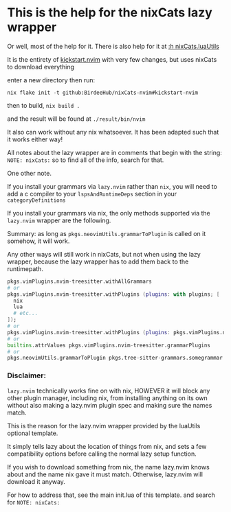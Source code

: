 # This is the help for the nixCats lazy wrapper

Or well, most of the help for it. There is also help for it at [:h nixCats.luaUtils](https://nixcats.org/nixCats_luaUtils.html)

It is the entirety of [kickstart.nvim](https://github.com/nvim-lua/kickstart.nvim) with very few changes, but uses nixCats to download everything

enter a new directory then run:

`nix flake init -t github:BirdeeHub/nixCats-nvim#kickstart-nvim`

then to build, `nix build .`

and the result will be found at `./result/bin/nvim`

It also can work without any nix whatsoever.
It has been adapted such that it works either way!

All notes about the lazy wrapper are in comments that begin with the string: `NOTE: nixCats:` so to find all of the info, search for that.

One other note.

If you install your grammars via `lazy.nvim` rather than `nix`, you will need to add a c compiler to your `lspsAndRuntimeDeps` section in your `categoryDefinitions`

If you install your grammars via nix, the only methods supported via the `lazy.nvim` wrapper are the following.

Summary: as long as `pkgs.neovimUtils.grammarToPlugin` is called on it somehow, it will work.

Any other ways will still work in nixCats, but not when using the lazy wrapper, because the lazy wrapper has to add them back to the runtimepath.

```nix
pkgs.vimPlugins.nvim-treesitter.withAllGrammars
# or
pkgs.vimPlugins.nvim-treesitter.withPlugins (plugins: with plugins; [
  nix
  lua
  # etc...
]);
# or
pkgs.vimPlugins.nvim-treesitter.withPlugins (plugins: pkgs.vimPlugins.nvim-treesitter.allGrammars)
# or
builtins.attrValues pkgs.vimPlugins.nvim-treesitter.grammarPlugins
# or
pkgs.neovimUtils.grammarToPlugin pkgs.tree-sitter-grammars.somegrammar
```

### Disclaimer:

`lazy.nvim` technically works fine on with nix, HOWEVER it will block any other plugin manager, including nix, from installing anything on its own without also making a lazy.nvim plugin spec and making sure the names match.

This is the reason for the lazy.nvim wrapper provided by the luaUtils optional template.

It simply tells lazy about the location of things from nix, and sets a few compatibility options before calling the normal lazy setup function.

If you wish to download something from nix, the name lazy.nvim knows about and the name nix gave it must match. Otherwise, lazy.nvim will download it anyway.

For how to address that, see the main init.lua of this template. and search for `NOTE: nixCats:`